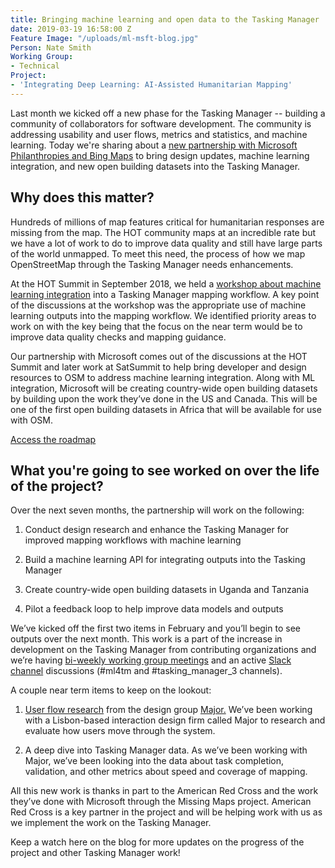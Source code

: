 ```yaml
---
title: Bringing machine learning and open data to the Tasking Manager
date: 2019-03-19 16:58:00 Z
Feature Image: "/uploads/ml-msft-blog.jpg"
Person: Nate Smith
Working Group:
- Technical
Project:
- 'Integrating Deep Learning: AI-Assisted Humanitarian Mapping'
---
```


Last month we kicked off a new phase for the Tasking Manager -- building a community of collaborators for software development. The community is addressing usability and user flows, metrics and statistics, and machine learning. Today we're sharing about a [new partnership with Microsoft Philanthropies and Bing Maps](https://www.microsoft.com/en-us/ai/ai-for-humanitarian-action) to bring design updates, machine learning integration, and new open building datasets into the Tasking Manager.

## Why does this matter?

Hundreds of millions of map features critical for humanitarian responses are missing from the map. The HOT community maps at an incredible rate but we have a lot of work to do to improve data quality and still have large parts of the world unmapped. To meet this need, the process of how we map OpenStreetMap through the Tasking Manager needs enhancements. 

At the HOT Summit in September 2018, we held a [workshop about machine learning integration](https://www.hotosm.org/updates/integrating-machine-learning-into-the-tasking-manager/) into a Tasking Manager mapping workflow. A key point of the discussions at the workshop was the appropriate use of machine learning outputs into the mapping workflow. We identified priority areas to work on with the key being that the focus on the near term would be to improve data quality checks and mapping guidance. 

Our partnership with Microsoft comes out of the discussions at the HOT Summit and later work at SatSummit to help bring developer and design resources to OSM to address machine learning integration. Along with ML integration, Microsoft will be creating country-wide open building datasets by building upon the work they’ve done in the US and Canada. This will be one of the first open building datasets in Africa that will be available for use with OSM. 

<p>
<div class="highlight-options"><a href="https://github.com/hotosm/tasking-manager/projects" class="btn btn-primary btn-block btn-chevron">Access the roadmap</a></div>
</p>

## What you're going to see worked on over the life of the project?

Over the next seven months, the partnership will work on the following: 

1. Conduct design research and enhance the Tasking Manager for improved mapping workflows with machine learning

2. Build a machine learning API for integrating outputs into the Tasking Manager

3. Create country-wide open building datasets in Uganda and Tanzania

4. Pilot a feedback loop to help improve data models and outputs

We’ve kicked off the first two items in February and you’ll begin to see outputs over the next month. This work is a part of the increase in development on the Tasking Manager from contributing organizations and we’re having [bi-weekly working group meetings](https://github.com/hotosm/tasking-manager/wiki/TM-Working-Group-Meeting-Details) and an active [Slack channel](https://slack.hotosm.org/) discussions (#ml4tm and #tasking_manager_3 channels). 

A couple near term items to keep on the lookout: 

1. [User flow research](https://github.com/hotosm/projects/issues/12) from the design group [Major.](http://wegomajor.com/) We’ve been working with a Lisbon-based interaction design firm called Major to research and evaluate how users move through the system. 

2. A deep dive into Tasking Manager data. As we’ve been working with Major, we’ve been looking into the data about task completion, validation, and other metrics about speed and coverage of mapping. 

All this new work is thanks in part to the American Red Cross and the work they’ve done with Microsoft through the Missing Maps project. American Red Cross is a key partner in the project and will be helping work with us as we implement the work on the Tasking Manager. 

Keep a watch here on the blog for more updates on the progress of the project and other Tasking Manager work!
